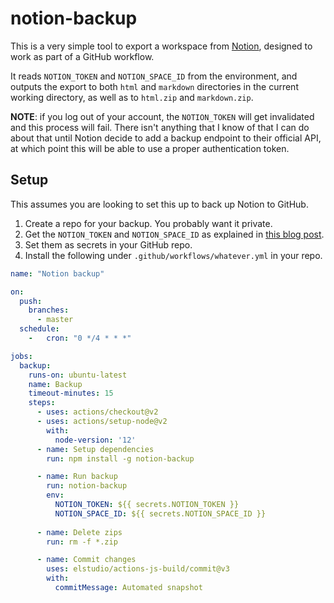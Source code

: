 
# notion-backup

This is a very simple tool to export a workspace from [Notion](https://www.notion.so/), designed
to work as part of a GitHub workflow.

It reads `NOTION_TOKEN` and `NOTION_SPACE_ID` from the environment, and outputs the export to both
`html` and `markdown` directories in the current working directory, as well as to `html.zip` and
`markdown.zip`.

**NOTE**: if you log out of your account, the `NOTION_TOKEN` will get invalidated and this process
will fail. There isn't anything that I know of that I can do about that until Notion decide to add
a backup endpoint to their official API, at which point this will be able to use a proper 
authentication token.

## Setup

This assumes you are looking to set this up to back up Notion to GitHub.

1. Create a repo for your backup. You probably want it private.
2. Get the `NOTION_TOKEN` and `NOTION_SPACE_ID` as explained in
  [this blog post](https://medium.com/@arturburtsev/automated-notion-backups-f6af4edc298d).
3. Set them as secrets in your GitHub repo.
4. Install the following under `.github/workflows/whatever.yml` in your repo.

```yaml
name: "Notion backup"

on:
  push:
    branches:
      - master
  schedule:
    -   cron: "0 */4 * * *"

jobs:
  backup:
    runs-on: ubuntu-latest
    name: Backup
    timeout-minutes: 15
    steps:
      - uses: actions/checkout@v2
      - uses: actions/setup-node@v2
        with:
          node-version: '12'
      - name: Setup dependencies
        run: npm install -g notion-backup

      - name: Run backup
        run: notion-backup
        env:
          NOTION_TOKEN: ${{ secrets.NOTION_TOKEN }}
          NOTION_SPACE_ID: ${{ secrets.NOTION_SPACE_ID }}
      
      - name: Delete zips
        run: rm -f *.zip

      - name: Commit changes
        uses: elstudio/actions-js-build/commit@v3
        with:
          commitMessage: Automated snapshot
```
